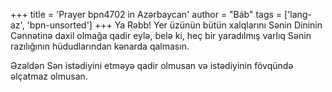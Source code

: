 +++
title = 'Prayer bpn4702 in Azərbaycan'
author = "Báb"
tags = ['lang-az', 'bpn-unsorted']
+++
Ya Rəbb! Yer üzünün bütün xalqlarını Sənin Dininin Cənnətinə daxil olmağa qadir eylə, belə ki, heç bir yaradılmış varlıq Sənin razılığının hüdudlarından kənarda qalmasın.

Əzəldən Sən istədiyini etməyə qadir olmusan və istədiyinin fövqündə əlçatmaz olmusan.
